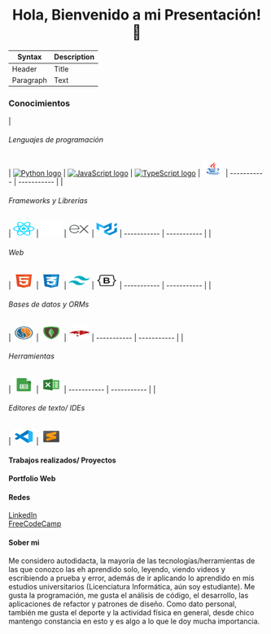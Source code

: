 <h1 align='center'> Hola, Bienvenido a mi Presentación! 👋</h1>

| Syntax | Description |
| ----------- | ----------- |
| Header | Title |
| Paragraph | Text |

<h3>Conocimientos</h3>
| <h6>Lenguajes de programación</h6> | <a href='https://www.python.org/'><img src='https://cdn.jsdelivr.net/gh/devicons/devicon/icons/python/python-original.svg' height='30' width='42' alt='Python logo'/></a> | <a href='https://developer.mozilla.org/en-US/docs/Web/JavaScript'><img src='https://cdn.jsdelivr.net/gh/devicons/devicon/icons/javascript/javascript-original.svg' height='30' width='42' alt='JavaScript logo'/></a> | <a href='https://www.typescriptlang.org/'><img src='https://cdn.jsdelivr.net/gh/devicons/devicon/icons/typescript/typescript-original.svg' height='30' width='42' alt='TypeScript logo'/></a> | <a href='https://www.oracle.com/ar/java/'><img src='./svg/java.svg' height='30' width='42' alt='Java logo'/></a>
| ----------- | ----------- |
| <h6>Frameworks y Librerías</h6> | <a href='https://reactjs.org/'><img src='./svg/react.svg' height='30' width='42' alt='React logo'/></a> | <a href='https://nextjs.org/'><img src='./svg/nextjs.svg' height='30' width='42' alt='Nextjs logo'/></a> | <a href='https://expressjs.com/'><img src='./svg/express.svg' height='30' width='42' alt='express logo'/></a> | <a href='https://mui.com/material-ui/getting-started/'><img src='./svg/mui-material.svg' height='30' width='42' alt='mui material logo'/></a>
| ----------- | ----------- |
| <h6>Web</h6> | <a href='#'><img src='./svg/html.svg' height='30' width='42' alt='HTML logo'/></a> | <a href='#'><img src='./svg/css.svg' height='30' width='42' alt='CSS logo'/></a> | <a href='#'><img src='./svg/tailwind.svg' height='30' width='42' alt='Tailwind logo'/></a> | <a href='#'><img src='./svg/bootstrap.svg' height='30' width='42' alt='Bootstrap logo'/></a>
| ----------- | ----------- |
| <h6>Bases de datos y ORMs</h6> | <a href='https://www.mysql.com/'><img src='./svg/mysql.svg' height='30' width='42' alt='MySQL logo'/></a> | <a href='https://www.mongodb.com/es'><img src='./svg/mongodb.svg' height='30' width='42' alt='MongoDB logo'/></a> | <a href='https://mongoosejs.com'><img src='./svg/mongoose.svg' height='30' width='42' alt='mongoose logo'/></a>
| ----------- | ----------- |
| <h6>Herramientas</h6> | <a href='#'><img src='./svg/google-sheets.svg' height='30' width='42' alt='Google Sheets logo'/></a> | <a href='#'><img src='./svg/excel.svg' height='30' width='42' alt='Nextjs logo'/></a>
| ----------- | ----------- |
| <h6>Editores de texto/ IDEs</h6> | <a href='https://code.visualstudio.com/'><img src='./svg/vs-code.svg' height='30' width='42' alt='Visual Studio Code logo'/></a> | <a href='https://www.sublimetext.com/'><img src='./svg/sublime-text.svg' height='30' width='42' alt='Sublime Text logo'/></a>

<h4>Trabajos realizados/ Proyectos</h4>
<!-- DEV -->

<h4>Portfolio Web</h4>
<!-- DEV -->

<h4>Redes</h4>

[LinkedIn](https://www.linkedin.com/in/matias-diz-rendani/)
<br clear="both">
[FreeCodeCamp](https://www.freecodecamp.org/Matias-DR)

<h4>Sober mi</h4>
Me considero autodidacta, la mayoría de las tecnologías/herramientas de las que conozco las eh aprendido solo, leyendo, viendo videos y escribiendo a prueba y error, además de ir aplicando lo aprendido en mis estudios universitarios (Licenciatura Informática, aún soy estudiante). Me gusta la programación, me gusta el análisis de código, el desarrollo, las aplicaciones de refactor y patrones de diseño.
Como dato personal, también me gusta el deporte y la actividad física en general, desde chico mantengo constancia en esto y es algo a lo que le doy mucha importancia.
